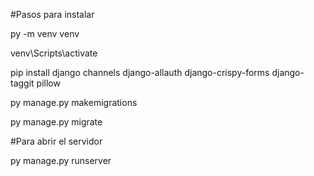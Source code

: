 #Pasos para instalar


py -m venv venv

venv\Scripts\activate

pip install django channels django-allauth django-crispy-forms django-taggit pillow

py manage.py makemigrations

py manage.py migrate


#Para abrir el servidor

py manage.py runserver
